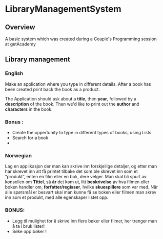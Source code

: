 # LibraryManagementSystem

##  Overview
A basic system which was created during a Couple's Programming session
at getAcademy


## Library management

### English
Make an application where you type in different details.
After a book has been created print back the book as a product.

The Application should ask about a **title**, then **year**,
followed by a **description** of the book. Then we'd like
to print out the **author** and **characters** in the book.

### Bonus :
- Create the oppertunity to type in different types of books, using Lists
- Search for a book
- 
### Norwegian
Lag en applikasjon der man kan skrive inn forskjellige detaljer, 
og etter man har skrevet inn alt få printet tilbake det som ble skrevet inn som et “produkt”,
enten en film eller en bok, dere velger. Man skal bli spurt av konsollen om **Tittel**, så **år** det kom ut, 
litt **beskrivelse** av hva filmen eller boken handler om, **forfatter/regissør**, hvilke **skuespillere** som var med.
Når alle spørsmål er besvart skal man kunne få se boken eller filmen man skrev inn som et produkt, med alle 
egenskaper listet opp.

### BONUS:
- Legg til mulighet for å skrive inn flere bøker eller filmer, her trenger man å ta i bruk lister!
- Søke opp bøker !